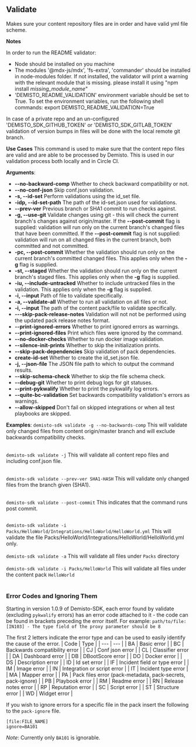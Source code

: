 ## Validate

Makes sure your content repository files are in order and have valid yml file scheme.

**Notes**

In order to run the README validator:
- Node should be installed on you machine
- The modules '@mdx-js/mdx', 'fs-extra', 'commander' should be installed in node-modules folder.
    If not installed, the validator will print a warning with the relevant module that is missing.
    please install it using "npm install *missing_module_name*"
- 'DEMISTO_README_VALIDATION' environment variable should be set to True.
    To set the environment variables, run the following shell commands:
    export DEMISTO_README_VALIDATION=True

In case of a private repo and an un-configured 'DEMISTO_SDK_GITHUB_TOKEN' or 'DEMISTO_SDK_GITLAB_TOKEN' validation of version bumps in files will be done with the local remote git branch.

**Use Cases**
This command is used to make sure that the content repo files are valid and are able to be processed by Demisto.
This is used in our validation process both locally and in Circle CI.

**Arguments**:
* **--no-backward-comp**
Whether to check backward compatibility or not.
* **--no-conf-json**
Skip conf.json validation.
* **-s, --id-set**
Perform validations using the id_set file.
* **-idp, --id-set-path**
The path of the id-set.json used for validations.
* **--prev-ver**
Previous branch or SHA1 commit to run checks against.
* **-g, --use-git**
Validate changes using git - this will check the current branch's changes against origin/master.
If the **--post-commit** flag is supplied: validation will run only on the current branch's changed files that have been committed.
If the **--post-commit** flag is not supplied: validation will run on all changed files in the current branch, both committed and not committed.
* **-pc, --post-commit**
Whether the validation should run only on the current branch's committed changed files. This applies only when the **-g** flag is supplied.
* **-st, --staged**
Whether the validation should run only on the current branch's staged files. This applies only when the **-g** flag is supplied.
* **-iu, --include-untracked**
Whether to include untracked files in the validation. This applies only when the **-g** flag is supplied.
* **-i, --input**
Path of file to validate specifically.
* **-a, --validate-all**
Whether to run all validation on all files or not.
* **-i, --input**
The path of the content pack/file to validate specifically.
* **---skip-pack-release-notes**
Validation will not not be performed using the updated pack release notes format.
* **--print-ignored-errors**
Whether to print ignored errors as warnings.
* **--print-ignored-files**
Print which files were ignored by the command.
* **--no-docker-checks**
Whether to run docker image validation.
* **--silence-init-prints**
Whether to skip the initialization prints.
* **--skip-pack-dependencies**
Skip validation of pack dependencies.
* **create-id-set**
Whether to create the id_set.json file.
* **-j, --json-file**
The JSON file path to which to output the command results.
* **--skip-schema-check**
Whether to skip the file schema check.
* **--debug-git**
Whether to print debug logs for git statuses.
* **--print-pykwalify**
Whether to print the pykwalify log errors.
* **--quite-bc-validation**
Set backwards compatibility validation's errors as warnings.
* **--allow-skipped**
Don't fail on skipped integrations or when all test playbooks are skipped.

**Examples**:
`demisto-sdk validate -g --no-backwards-comp`
This will validate only changed files from content origin/master branch and will exclude backwards
compatibility checks.
<br><br>

`demisto-sdk validate -j`
This will validate all content repo files and including conf.json file.
<br><br>

`demisto-sdk validate --prev-ver SHA1-HASH`
This will validate only changed files from the branch given (SHA1).
<br><br>

`demisto-sdk validate --post-commit`
This indicates that the command runs post commit.
<br><br>

`demisto-sdk validate -i Packs/HelloWorld/Integrations/HelloWorld/HelloWorld.yml`
This will validate the file Packs/HelloWorld/Integrations/HelloWorld/HelloWorld.yml only.
<br><br>
`demisto-sdk validate -a`
This will validate all files under `Packs` directory
<br><br>
`demisto-sdk validate -i Packs/HelloWorld`
This will validate all files under the content pack `HelloWorld`
<br><br>


### Error Codes and Ignoring Them
Starting in version 1.0.9 of Demisto-SDK, each error found by validate (excluding `pykwalify` errors) has an error
code attached to it - the code can be found in brackets preceding the error itself.
For example: `path/to/file: [IN103] - The type field of the proxy parameter should be 8`

The first 2 letters indicate the error type and can be used to easily identify the cause of the error.
| Code | Type |
| --- | --- |
| BA | Basic error |
| BC | Backwards compatibility error |
| CJ | Conf json error |
| CL | Classifier error |
| DA | Dashboard error |
| DB | DBootScore error |
| DO | Docker error |
| DS | Description error |
| ID | Id set error |
| IF | Incident field or type error |
| IM | Image error |
| IN | Integration or script error |
| IT | Incident type error |
| MA | Mapper error |
| PA | Pack files error (pack-metadata, pack-secrets, pack-ignore) |
| PB | Playbook error |
| RM | Readme error |
| RN | Release notes error |
| RP | Reputation error |
| SC | Script error |
| ST | Structure error |
| WD | Widget error |


If you wish to ignore errors for a specific file in the pack insert the following to the `pack-ignore` file.
```buildoutcfg
[file:FILE_NAME]
ignore=BA101
```

*Note*: Currently only `BA101` is ignorable.
